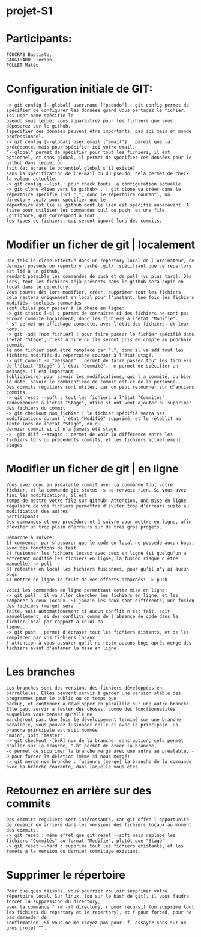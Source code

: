 # projet-S1

# Participants:
	FOUCRAS Baptiste,
	GAUGIRARD Florian,
	POLLET Matéo

# Configuration initiale de GIT:
	-> git config [--global] user.name ["pseudo"] : git config permet de spécifier de configurer les données quand vous partagez le fichier. Ici user.name spécifie le
	pseudo sous lequel vous apparaitrez pour les fichiers que vous déposerez sur le github.
	!spécifier ces données peuvent être importants, pas ici mais en monde professionnel.
	-> git config [--global] user.email ["email"] : pareil que la précédente, mais pour spécifier ici votre email.
	"--global" permet de spécifier pour tout les fichiers, il est optionnel, et sans global, il permet de spécifier ces données pour le github dans lequel on 
	fait (et écrase le potentiel global s'il existe)
	sans la spécification de l'e-mail ou du pseudo, cela permet de check la valeur actuelle.
	-> git config --list : pour check toute la configuration actuelle
	-> git clone <lien vers le github> . : git clone va créer dans le répertoire spécifié (ici ".", donc le répertoire courant), un directory .git/ pour spécifier que le
	répertoire est lié au github dont le lien est spécifié auparavant. A faire pour utiliser les commandes pull ou push, et une file .gitignore, qui correspond à tout
	les types de fichiers, qui seront ignoré lors des commits.

# Modifier un ficher de git | localement
	Une fois le clone effectué dans un repertory local de l'ordinateur, ce dernier possède un repertory caché .git/, spécifiant que ce repertory est lié à un github,
	rendant possible les commandes de push et de pull (vu plus tard). Dès lors, tout les fichiers déjà présents dans le github sera copié en local dans le directory.
	Vous pouvez dès lors modifier, créer, supprimer tout les fichiers, cela restera uniquement en local pour l'instant. Une fois les fichiers modifiés, quelques commandes
	sont utiles pour passer à la phase en ligne:
	-> git status [-s] : permet de connaître si des fichiers ne sont pas encore commité localement, donc les fichiers à l'état "Modifié".
	"-s" permet un affichage compacté, avec l'état des fichiers, et leur noms.
	-> git -add [nom fichier] : pour faire passer le fichier spécifié dans l'état "Stagé", c'est à dire qu'ils seront pris en compte au prochain commit.
	le nom fichier peut être remplacé par ".", donc il va add tout les fichiers modifiés du répertoire courant à l'état stagé.
	-> git commit -m "message" : permet de faire passer tout les fichiers de l'était "Stagé" à l'état "Commité". -m permet de spécifier un message, il est important
	(obligatoire) pour savoir les modifications, qui l'a commité, ou bien la date, savoir le combientième de commit est-ce de la personne...
	Des commits réguliers sont utiles, car on peut retourner sur d'anciens commits.
	-> git reset --soft : tout les fichiers à l'état "Commités" redeviennent à l'état "Stagé", utile si ont veut ajouter ou supprimer des fichiers du commit
	-> git checkout nom_fichier : le fichier spécifié verra ses modifications durant l'état "Modifié" supprimé, et le rétablit au texte lors de l'état "Stagé", ou du
	dernier commit si il n'a jamais été stagé.
	->  git diff --staged : permet de voir la différence entre les fichiers lors du précédents commits, et les fichiers actuellement stagés

# Modifier un ficher de git | en ligne
	Vous avez donc au préalable commit avec la commande tout votre fichier, et la commande git status -s ne renvoie rien. Si vous avez fini les modifications, il est
	temps de mettre votre file sur github! Attention, une mise en ligne régulière de vos fichiers permettra d'éviter trop d'erreurs suite au modification des autres
	participants.
	Des commandes et une procédure et à suivre pour mettre en ligne, afin d'éviter un trop plein d'erreurs sur de très gros projets.
	
	Démarche à suivre:
	1) commencer par s'assurer que le code en local ne possède aucun bugs, avec des fonctions de test
	2) fusionner les fichiers locaux avec ceux en ligne (si quelqu'un a entretant modifié les fichiers en ligne, la fusion risque d'être manuelle) -> pull
	3) retester en local les fichiers fusionnés, pour qu'il n'y ai aucun bugs
	4) mettre en ligne le fruit de vos efforts acharnés! -> push
	
	Voici les commandes en ligne permettant cette mise en ligne:
	-> git pull : il va aller chercher les fichiers en ligne, et les comparer à ceux locaux. Si jamais les deux sont différents, une fusion des fichiers (merge) sera
	faîte, soit automatiquement si aucun conflit n'est fait, soit manuellement, si des conflits comme de l'absence de code dans le fichier local par rapport à celui en
	ligne...
	-> git push : permet d'écraser tout les fichiers distants, et de les remplacer par vos fichiers locaux
	! attention à vous assurer qu'il ne reste aucuns bugs après merge des fichiers avant d'entamer la mise en ligne

# Les branches
	Les branches sont des versions des fichiers développées en parrallèles. Elles peuvent servir à garder une version stable des programmes pour le public ou en temps que
	backup, et continuer à développer en parallèle sur une autre branche. Elle peut servir à tester des choses, comme des fonctionnalités auquelles vous pensez qu'elle ne
	marcheront pas. Une fois le développement terminé sur une branche parallèle, vous pouvez fusionner celle-ci avec la principale. La branche principale est soit nommée 
	"main", soit "master".
	-> git checkout -[brR] nom_de_la_branche: sans option, cela permet d'aller sur la branche, "-b" permet de créer la branche,
	-d permet de supprimer la branche mergé avec une autre au préalable, -D pour forcer la deletion (même si nous mergé)
	-> git merge nom_branche : fusionne (merge) la branche de la commande avec la branche courante, dans laquelle vous êtes.

# Retournez en arrière sur des commits
	Des commits réguliers sont intéressants, car git offre l'opportunité de revenir en arrière dans les versions des fichiers locaux au moment des commits.
	-> git reset : même effet que git reset --soft mais replace les fichiers "Commités" au format "Modifié", plutôt que "Stagé"
	-> git reset --hard : supprime tout les fichiers existants, et les remets à la version du dernier commitage existant.

# Supprimer le répertoire
	Pour quelques raisons, vous pourriez vouloir supprimer votre répertoire local. Sur linux, (ou sur le bash de git), il vous faudra forcer la suppression du directory,
	avec la commande " rm -rf directory, r pour récursif (on supprime tout les fichiers du repertory et le repertory), et f pour forced, pour ne pas demander de
	confirmation. Si vous ne me croyez pas pour -f, essayez sans sur un gros projet ^^.
